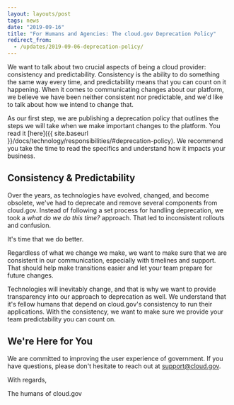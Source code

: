 ```yaml
---
layout: layouts/post
tags: news
date: "2019-09-16"
title: "For Humans and Agencies: The cloud.gov Deprecation Policy" 
redirect_from:
  - /updates/2019-09-06-deprecation-policy/
---
```


We want to talk about two crucial aspects of being a cloud provider: consistency and predictability. Consistency is the ability to do something the same way every time, and predictability means that you can count on it happening. When it comes to communicating changes about our platform, we believe we have been neither consistent nor predictable, and we'd like to talk about how we intend to change that.


As our first step, we are publishing a deprecation policy that outlines the steps we will take when we make important changes to the platform. You read it [here]({{ site.baseurl }}/docs/technology/responsibilities/#deprecation-policy). We recommend you take the time to read the specifics and understand how it impacts your business.

## Consistency & Predictability

Over the years, as technologies have evolved, changed, and become obsolete, we've had to deprecate and remove several components from cloud.gov. Instead of following a set process for handling deprecation, we took a _what do we do this time?_ approach. That led to inconsistent rollouts and confusion.

It's time that we do better.

Regardless of what we change we make, we want to make sure that we are consistent in our communication, especially with timelines and support. That should help make transitions easier and let your team prepare for future changes. 

Technologies will inevitably change, and that is why we want to provide transparency into our approach to deprecation as well. We understand that it's fellow humans that depend on cloud.gov's consistency to run their applications. With the consistency, we want to make sure we provide your team predictability you can count on.

## We're Here for You

We are committed to improving the user experience of government. If you have questions, please don't hesitate to reach out at [support@cloud.gov](mailto:support@cloud.gov). 

With regards,

The humans of cloud.gov
